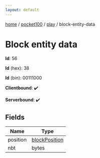 ```yaml
---
layout: default
---
```


[home](/)  /  [pocket100](/protocol/pocket100)  /  [play](/protocol/pocket100/play)  /  block-entity-data

# Block entity data

**Id**: 56

**Id** (hex): 38

**Id** (bin): 00111000

**Clientbound**: ✔️

**Serverbound**: ✔️

## Fields

Name | Type
---|---
position | [blockPosition](/protocol/pocket100/types/block-position)
nbt | bytes

